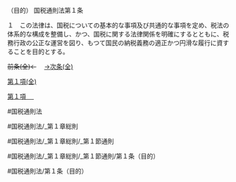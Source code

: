 （目的）
国税通則法第１条

１　この法律は、国税についての基本的な事項及び共通的な事項を定め、税法の体系的な構成を整備し、かつ、国税に関する法律関係を明確にするとともに、税務行政の公正な運営を図り、もつて国民の納税義務の適正かつ円滑な履行に資することを目的とする。

~~前条(全)←~~　  [→次条(全)](国税通則法＿＿＿＿＿第２条_.md)

[第１項(全)](国税通則法＿＿＿＿＿第１条第１項_.md)  

[第１項 　 ](国税通則法＿＿＿＿＿第１条第１項.md)  

#国税通則法

#国税通則法/_第１章総則

#国税通則法/_第１章総則/_第１節通則

#国税通則法/_第１章総則/_第１節通則/第１条（目的）

#国税通則法/第１条（目的）

